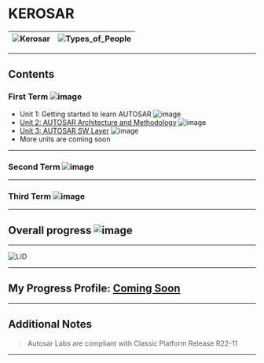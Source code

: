 # KEROSAR

![Kerosar](https://drive.google.com/uc?export=view&id=10q_xrhqwoKNPvhLk2jJMZjwiInpQuXQj) | ![Types_of_People](https://drive.google.com/uc?export=view&id=1KPwS4YuomZGbMBOnkkHKZyQ03UNADe6u)
-|-

---

## Contents

### First Term ![image](https://progress-bar.dev/10/?title=In_Progress&color=ff00ff)

- Unit 1: Getting started to learn AUTOSAR ![image](https://progress-bar.dev/100/?title=No_Assignments&color=bababa)
- [Unit 2: AUTOSAR Architecture and Methodology](02_ASAR_Arch_and_Methodology) ![image](https://progress-bar.dev/100/)
- [Unit 3: AUTOSAR SW Layer](03_ASAR_SW_Layer) ![image](https://progress-bar.dev/35/)
- More units are coming soon

---

### Second Term ![image](https://progress-bar.dev/0/?title=In_2024&color=ff0000)

---

### Third Term ![image](https://progress-bar.dev/0/?title=In_2024&color=ff0000)

---

## Overall progress ![image](https://progress-bar.dev/1/?scale=3&title=Terms&suffix=&width=230&color=aa00ff)

---

![LID](https://drive.google.com/uc?export=view&id=1fJyC5LywUIVvj_CNiZmcwNaNyVM9Ltf3)

---

## My Progress Profile: [Coming Soon]()

---

## Additional Notes

> Autosar Labs are compliant with Classic Platform Release R22-11

---
